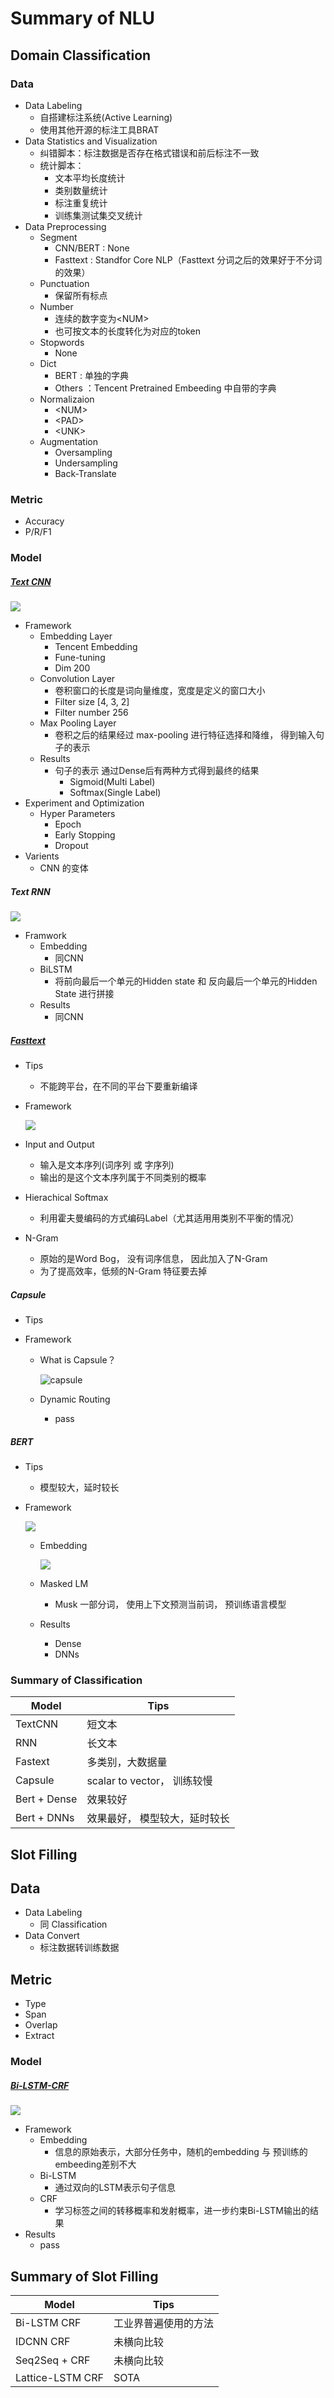 # Summary of NLU

## Domain Classification
### Data
+ Data Labeling
  + 自搭建标注系统(Active Learning) 
  + 使用其他开源的标注工具BRAT
+ Data Statistics and Visualization
  + 纠错脚本：标注数据是否存在格式错误和前后标注不一致
  + 统计脚本：
    + 文本平均长度统计
    + 类别数量统计
    + 标注重复统计
    + 训练集测试集交叉统计
+ Data Preprocessing
  + Segment
    + CNN/BERT : None
    + Fasttext : Standfor Core NLP（Fasttext 分词之后的效果好于不分词的效果）
  + Punctuation
    + 保留所有标点
  + Number
    + 连续的数字变为\<NUM>
    + 也可按文本的长度转化为对应的token
  + Stopwords
    + None
  + Dict
    + BERT : 单独的字典
    + Others ：Tencent Pretrained Embeeding 中自带的字典
  + Normalizaion
    + \<NUM>
    + \<PAD>
    + \<UNK>
  + Augmentation
    + Oversampling
    + Undersampling
    + Back-Translate

### Metric
+ Accuracy
+ P/R/F1

### Model

##### [Text CNN](https://arxiv.org/abs/1408.5882)

![](https://ws4.sinaimg.cn/large/006tNbRwly1fwv4l4e186j30qd0cjmxx.jpg)

+ Framework
  + Embedding Layer
    - Tencent Embedding
    - Fune-tuning
    - Dim 200
  + Convolution Layer
    + 卷积窗口的长度是词向量维度，宽度是定义的窗口大小
    + Filter size [4, 3, 2]
    + Filter number 256
  + Max Pooling Layer
    + 卷积之后的结果经过 max-pooling 进行特征选择和降维， 得到输入句子的表示
  + Results
    + 句子的表示 通过Dense后有两种方式得到最终的结果
      + Sigmoid(Multi Label)
      + Softmax(Single Label)
+ Experiment and Optimization
  + Hyper Parameters
    + Epoch
    + Early Stopping
    + Dropout
+ Varients
  + CNN 的变体

##### Text RNN

![](https://ws3.sinaimg.cn/large/006tKfTcly1g1hi3f0gbvj30r80f6adv.jpg)

+ Framwork
  + Embedding
    + 同CNN
  + BiLSTM
    + 将前向最后一个单元的Hidden state 和 反向最后一个单元的Hidden State 进行拼接
  + Results
    + 同CNN

##### [Fasttext](https://fasttext.cc/)

+ Tips

  + 不能跨平台，在不同的平台下要重新编译

+ Framework

  ![](http://www.datagrand.com/blog/wp-content/uploads/2018/01/beepress-beepress-weixin-zhihu-jianshu-plugin-2-4-2-2635-1516863566-2.jpeg)

+ Input and Output
  + 输入是文本序列(词序列 或 字序列)
  + 输出的是这个文本序列属于不同类别的概率
+ Hierachical Softmax

  + 利用霍夫曼编码的方式编码Label（尤其适用用类别不平衡的情况）

+ N-Gram
  + 原始的是Word Bog， 没有词序信息， 因此加入了N-Gram
  + 为了提高效率，低频的N-Gram 特征要去掉

##### Capsule

+ Tips

+ Framework

  + What is Capsule？

    ![capsule](https://ws2.sinaimg.cn/large/006tKfTcly1g1hi3lmrqbj30k00art9a.jpg)

  + Dynamic Routing

    + pass

##### BERT

+ Tips

  + 模型较大，延时较长

+ Framework

  ![](https://ws1.sinaimg.cn/large/006tKfTcly1g1hi3rch3nj30k004ydge.jpg)

  + Embedding

    ![](https://ws4.sinaimg.cn/large/006tKfTcly1g1hi3u8lszj30k006fmxr.jpg)

  + Masked LM

    + Musk 一部分词， 使用上下文预测当前词， 预训练语言模型

  + Results

    + Dense 
    + DNNs

### Summary of Classification

| Model        | Tips                          |
| ------------ | ----------------------------- |
| TextCNN      | 短文本                        |
| RNN          | 长文本                        |
| Fastext      | 多类别，大数据量              |
| Capsule      | scalar to vector， 训练较慢   |
| Bert + Dense | 效果较好                      |
| Bert + DNNs  | 效果最好， 模型较大，延时较长 |



## Slot Filling

## Data

+ Data Labeling
  + 同 Classification
+ Data Convert
  + 标注数据转训练数据

## Metric

+ Type
+ Span
+ Overlap
+ Extract

### Model

##### [Bi-LSTM-CRF](https://arxiv.org/pdf/1508.01991.pdf)

![](https://ws4.sinaimg.cn/large/006tKfTcly1g1hi3yezuuj30an07i3yu.jpg)

+ Framework
  + Embedding 
    + 信息的原始表示，大部分任务中，随机的embedding 与 预训练的embeeding差别不大
  + Bi-LSTM 
    + 通过双向的LSTM表示句子信息
  + CRF 
    + 学习标签之间的转移概率和发射概率，进一步约束Bi-LSTM输出的结果 
+ Results
  + pass

## Summary of Slot Filling

| Model            | Tips                 |
| ---------------- | -------------------- |
| Bi-LSTM CRF      | 工业界普遍使用的方法 |
| IDCNN CRF        | 未横向比较           |
| Seq2Seq + CRF    | 未横向比较           |
| Lattice-LSTM CRF | SOTA                 |